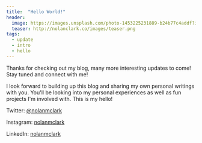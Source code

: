 ```yaml
---
title:  "Hello World!"
header:
  image: https://images.unsplash.com/photo-1453225231889-b24b77c4addf?ixlib=rb-0.3.5&q=80&fm=jpg&crop=entropy&cs=tinysrgb&s=dd79ab5dd674e99275cdde82d92891b2
  teaser: http://nolanclark.co/images/teaser.png
tags:
  - update
  - intro
  - hello
---
```


Thanks for checking out my blog, many more interesting updates to come! Stay tuned and connect with me!

I look forward to building up this blog and sharing my own personal writings with you. You'll be looking into my personal experiences as well as fun projects I'm involved with. This is my hello!

Twitter: [@nolanmclark](http://www.twitter.com/nolanmclark)

Instagram: [nolanmclark](http://www.instagram.com/nolanmclark)

LinkedIn: [nolanmclark](http://www.linkedin.com/nolanmclark)


